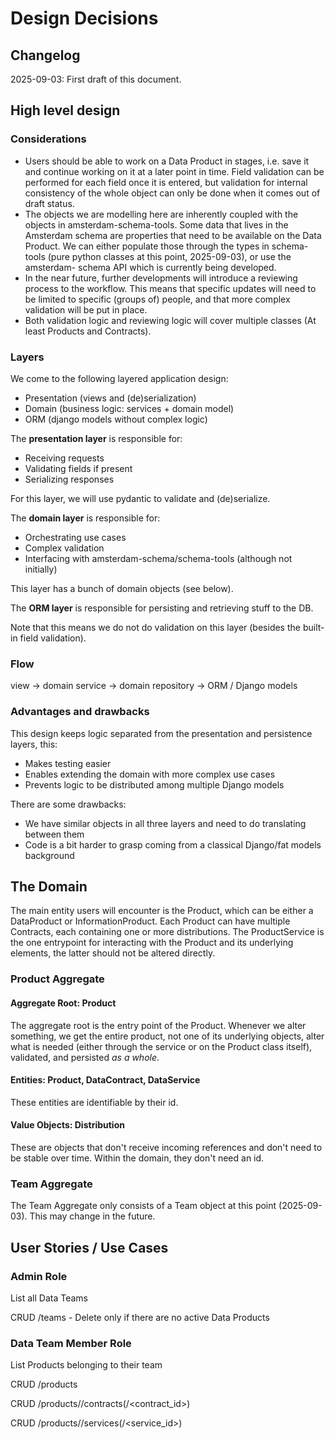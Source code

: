 # Design Decisions

## Changelog

2025-09-03: First draft of this document.

## High level design

### Considerations

- Users should be able to work on a Data Product in stages, i.e. save it and continue working
  on it at a later point in time. Field validation can be performed for each field once it is
  entered, but validation for internal consistency of the whole object can only be done when it
  comes out of draft status.
- The objects we are modelling here are inherently coupled with the objects in
  amsterdam-schema-tools. Some data that lives in the Amsterdam schema are properties
  that need to be available on the Data Product. We can either populate those through the
  types in schema-tools (pure python classes at this point, 2025-09-03), or use the amsterdam-
  schema API which is currently being developed.
- In the near future, further developments will introduce a reviewing process to the workflow.
  This means that specific updates will need to be limited to specific (groups of) people, and
  that more complex validation will be put in place.
- Both validation logic and reviewing logic will cover multiple classes (At least Products
  and Contracts).

### Layers

We come to the following layered application design:

- Presentation (views and (de)serialization)
- Domain (business logic: services + domain model)
- ORM (django models without complex logic)

The **presentation layer** is responsible for:

- Receiving requests
- Validating fields if present
- Serializing responses

For this layer, we will use pydantic to validate and (de)serialize.

The **domain layer** is responsible for:

- Orchestrating use cases
- Complex validation
- Interfacing with amsterdam-schema/schema-tools (although not initially)

This layer has a bunch of domain objects (see below).

The **ORM layer** is responsible for persisting and retrieving stuff to the DB.

Note that this means we do not do validation on this layer (besides the built-in field validation).

### Flow

view -> domain service -> domain repository -> ORM / Django models

### Advantages and drawbacks

This design keeps logic separated from the presentation and persistence layers, this:

- Makes testing easier
- Enables extending the domain with more complex use cases
- Prevents logic to be distributed among multiple Django models

There are some drawbacks:

- We have similar objects in all three layers and need to do translating between them
- Code is a bit harder to grasp coming from a classical Django/fat models background

## The Domain

The main entity users will encounter is the Product, which can be either a DataProduct or
InformationProduct. Each Product can have multiple Contracts, each containing one or more
distributions. The ProductService is the one entrypoint for interacting with the Product and
its underlying elements, the latter should not be altered directly.

### Product Aggregate

#### Aggregate Root: Product

The aggregate root is the entry point of the Product. Whenever we alter something, we get the
entire product, not one of its underlying objects, alter what is needed (either through the
service or on the Product class itself), validated, and persisted _as a whole_.

#### Entities: Product, DataContract, DataService

These entities are identifiable by their id.

#### Value Objects: Distribution

These are objects that don't receive incoming references and don't need to be stable over time.
Within the domain, they don't need an id.

### Team Aggregate

The Team Aggregate only consists of a Team object at this point (2025-09-03). This may change in
the future.

## User Stories / Use Cases

### Admin Role

List all Data Teams

CRUD /teams - Delete only if there are no active Data Products

### Data Team Member Role

List Products belonging to their team

CRUD /products

CRUD /products/<id>/contracts(/<contract_id>)

CRUD /products/<id>/services(/<service_id>)
